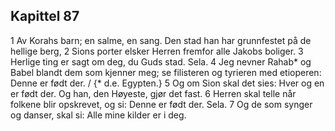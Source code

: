 ## Kapittel 87

1 Av Korahs barn; en salme, en sang. Den stad han har grunnfestet på de hellige berg,
2 Sions porter elsker Herren fremfor alle Jakobs boliger.
3 Herlige ting er sagt om deg, du Guds stad. Sela.
4 Jeg nevner Rahab* og Babel blandt dem som kjenner meg; se filisteren og tyrieren med etioperen: Denne er født der. / {* d.e. Egypten.}
5 Og om Sion skal det sies: Hver og en er født der. Og han, den Høyeste, gjør det fast.
6 Herren skal telle når folkene blir opskrevet, og si: Denne er født der. Sela.
7 Og de som synger og danser, skal si: Alle mine kilder er i deg.
